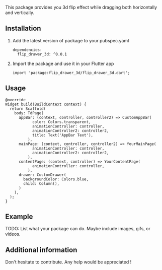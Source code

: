 This package provides you 3d flip effect while dragging both horizontally and vertically.

## Installation

1.  Add the latest version of package to your pubspec.yaml 

        dependencies:
          flip_drawer_3d: ^0.0.1

2.  Import the package and use it in your Flutter app

        import 'package:flip_drawer_3d/flip_drawer_3d.dart';
    
## Usage

    @override
    Widget build(BuildContext context) {
      return Scaffold(
        body: TdPage(
          appBar: (context, controller, controller2) => CustomAppBar(
                color: Colors.transparent,
                animationController: controller,
                animationController2: controller2,
                title: Text('AppBar Text'),
              ),
          mainPage: (context, controller, controller2) => YourMainPage(
                animationController: controller,
                animationController2: controller2,
              ),
          contentPage: (context, controller) => YourContentPage(
                animationController: controller,
              ),
          drawer: CustomDrawer(
            backgroundColor: Colors.blue,
            child: Column(),
          )
        ),
      );
    }

## Example

TODO: List what your package can do. Maybe include images, gifs, or videos.

## Additional information

Don't hesitate to contribute. Any help would be appreciated !
